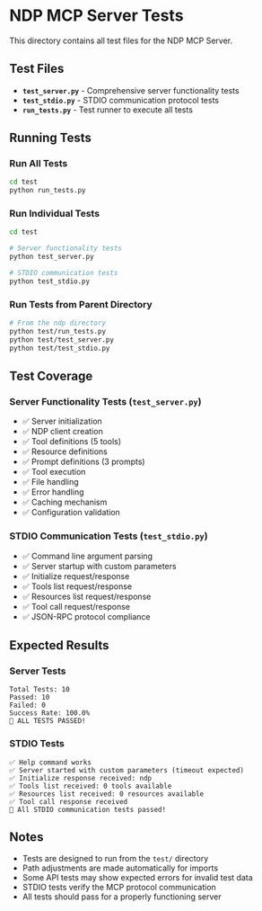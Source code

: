 # NDP MCP Server Tests

This directory contains all test files for the NDP MCP Server.

## Test Files

- **`test_server.py`** - Comprehensive server functionality tests
- **`test_stdio.py`** - STDIO communication protocol tests
- **`run_tests.py`** - Test runner to execute all tests

## Running Tests

### Run All Tests
```bash
cd test
python run_tests.py
```

### Run Individual Tests
```bash
cd test

# Server functionality tests
python test_server.py

# STDIO communication tests
python test_stdio.py
```

### Run Tests from Parent Directory
```bash
# From the ndp directory
python test/run_tests.py
python test/test_server.py
python test/test_stdio.py
```

## Test Coverage

### Server Functionality Tests (`test_server.py`)
- ✅ Server initialization
- ✅ NDP client creation
- ✅ Tool definitions (5 tools)
- ✅ Resource definitions
- ✅ Prompt definitions (3 prompts)
- ✅ Tool execution
- ✅ File handling
- ✅ Error handling
- ✅ Caching mechanism
- ✅ Configuration validation

### STDIO Communication Tests (`test_stdio.py`)
- ✅ Command line argument parsing
- ✅ Server startup with custom parameters
- ✅ Initialize request/response
- ✅ Tools list request/response
- ✅ Resources list request/response
- ✅ Tool call request/response
- ✅ JSON-RPC protocol compliance

## Expected Results

### Server Tests
```
Total Tests: 10
Passed: 10
Failed: 0
Success Rate: 100.0%
🎉 ALL TESTS PASSED!
```

### STDIO Tests
```
✅ Help command works
✅ Server started with custom parameters (timeout expected)
✅ Initialize response received: ndp
✅ Tools list received: 0 tools available
✅ Resources list received: 0 resources available
✅ Tool call response received
🎉 All STDIO communication tests passed!
```

## Notes

- Tests are designed to run from the `test/` directory
- Path adjustments are made automatically for imports
- Some API tests may show expected errors for invalid test data
- STDIO tests verify the MCP protocol communication
- All tests should pass for a properly functioning server
